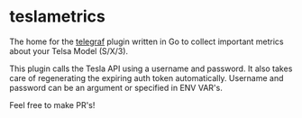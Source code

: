 # teslametrics

The home for the [telegraf](https://github.com/influxdata/telegraf) plugin written in Go to collect important metrics about your Telsa Model (S/X/3).

This plugin calls the Tesla API using a username and password. It also takes care of regenerating the expiring auth token automatically. Username and password can be an argument or specified in ENV VAR's.

Feel free to make PR's!
